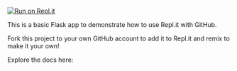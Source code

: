 [![Run on Repl.it](https://repl.it/badge/github/wcmz/flask-hello-world)](https://repl.it/github/wcmz/flask-hello-world)

This is a basic Flask app to demonstrate how to use Repl.it with GitHub.

Fork this project to your own GitHub account to add it to Repl.it and remix to make it your own!

Explore the docs here: 

